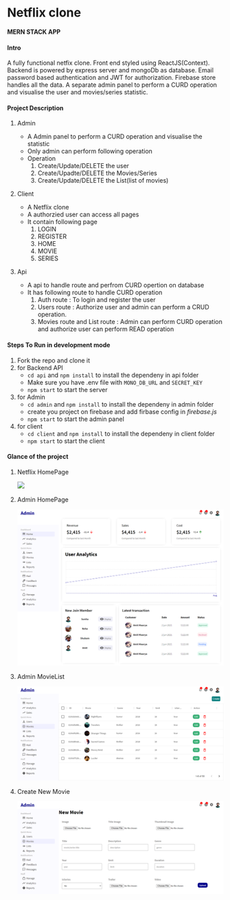 # Netflix clone

**MERN STACK APP**

#### Intro

A fully functional netfix clone. Front end styled using ReactJS(Context). Backend is powered by express server and mongoDb as database. Email password based authentication and JWT for authorization. Firebase store handles all the data. A separate admin panel to perform a CURD operation and visualise the user and movies/series statistic.

#### Project Description

1. Admin
   - A Admin panel to perform a CURD operation and visualise the statistic
   - Only admin can perform following operation
   - Operation
     1. Create/Update/DELETE the user
     2. Create/Upadte/DELETE the Movies/Series
     3. Create/Update/DELETE the List(list of movies)

2. Client
   - A Netflix clone
   - A authorzied user can access all pages
   - It contain following page
     1. LOGIN
     2. REGISTER
     3. HOME
     4. MOVIE
     5. SERIES

3. Api
   - A api to handle route and perfrom CURD opertion on database
   - It has following route to handle CURD operation
     1. Auth route : To login and register the user
     2. Users route : Authorize user and admin can perform a CRUD operation.
     3. Movies route and List route : Admin can perform CURD operation and authorize user can perform READ operation

#### Steps To Run in development mode

1. Fork the repo and clone it
2. for Backend API
   - `cd api` and `npm install` to install the dependeny in api folder
   - Make sure you have .env file with `MONO_DB_URL` and `SECRET_KEY`
   - `npm start` to start the server
3. for Admin
   - `cd admin` and `npm install` to install the dependeny in admin folder
   - create you project on firebase and add firbase config in _firebase.js_
   - `npm start` to start the admin panel
4. for client
   - `cd client` and `npm install` to install the dependeny in client folder
   - `npm start` to start the client

#### Glance of the project

1. Netflix HomePage

   <img src = 'image/netflix_home_page.png'/>
   
2. Admin HomePage

   <img src = 'image/admin_home_page2.png'/>
   
3. Admin MovieList

   <img src = 'image/Admin_user_page.png'/>
   
4. Create New Movie

   <img src = 'image/New_Movie.png'/>
